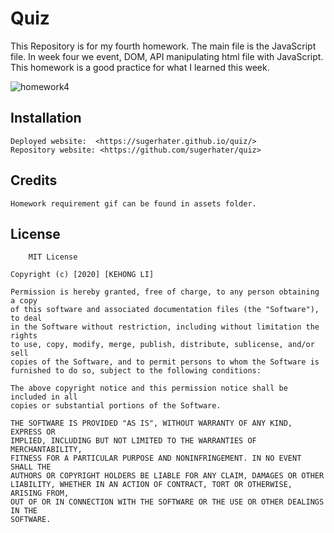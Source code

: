 # Quiz

This Repository is for my fourth homework. The main file is the JavaScript file. In week four we event, DOM, API manipulating html file with JavaScript. This homework is a good practice for what I learned this week.

![homework4](https://user-images.githubusercontent.com/71996574/98507530-c2149900-222b-11eb-8c46-5ed0206b8172.PNG)



## Installation
    Deployed website:  <https://sugerhater.github.io/quiz/>
    Repository website: <https://github.com/sugerhater/quiz>

## Credits
    Homework requirement gif can be found in assets folder.

## License
        MIT License
 
    Copyright (c) [2020] [KEHONG LI]
 
    Permission is hereby granted, free of charge, to any person obtaining a copy
    of this software and associated documentation files (the "Software"), to deal
    in the Software without restriction, including without limitation the rights
    to use, copy, modify, merge, publish, distribute, sublicense, and/or sell
    copies of the Software, and to permit persons to whom the Software is
    furnished to do so, subject to the following conditions:
 
    The above copyright notice and this permission notice shall be included in all
    copies or substantial portions of the Software.
 
    THE SOFTWARE IS PROVIDED "AS IS", WITHOUT WARRANTY OF ANY KIND, EXPRESS OR
    IMPLIED, INCLUDING BUT NOT LIMITED TO THE WARRANTIES OF MERCHANTABILITY,
    FITNESS FOR A PARTICULAR PURPOSE AND NONINFRINGEMENT. IN NO EVENT SHALL THE
    AUTHORS OR COPYRIGHT HOLDERS BE LIABLE FOR ANY CLAIM, DAMAGES OR OTHER
    LIABILITY, WHETHER IN AN ACTION OF CONTRACT, TORT OR OTHERWISE, ARISING FROM,
    OUT OF OR IN CONNECTION WITH THE SOFTWARE OR THE USE OR OTHER DEALINGS IN THE
    SOFTWARE.